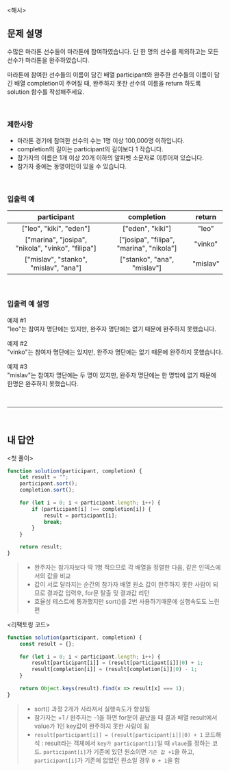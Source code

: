 <해시>

## 문제 설명
수많은 마라톤 선수들이 마라톤에 참여하였습니다. 단 한 명의 선수를 제외하고는 모든 선수가 마라톤을 완주하였습니다.

마라톤에 참여한 선수들의 이름이 담긴 배열 participant와 완주한 선수들의 이름이 담긴 배열 completion이 주어질 때, 완주하지 못한 선수의 이름을 return 하도록 solution 함수를 작성해주세요.

<br>

### 제한사항
* 마라톤 경기에 참여한 선수의 수는 1명 이상 100,000명 이하입니다.
* completion의 길이는 participant의 길이보다 1 작습니다.
* 참가자의 이름은 1개 이상 20개 이하의 알파벳 소문자로 이루어져 있습니다.
* 참가자 중에는 동명이인이 있을 수 있습니다.

<br>

### 입출력 예
|participant|completion|return|
|:---:|:---:|:---:|
|["leo", "kiki", "eden"]|["eden", "kiki"]|"leo"|
|["marina", "josipa", "nikola", "vinko", "filipa"]|["josipa", "filipa", "marina", "nikola"]|"vinko"|
|["mislav", "stanko", "mislav", "ana"]|["stanko", "ana", "mislav"]|"mislav"|

<br>

### 입출력 예 설명
예제 #1   
"leo"는 참여자 명단에는 있지만, 완주자 명단에는 없기 때문에 완주하지 못했습니다.

예제 #2   
"vinko"는 참여자 명단에는 있지만, 완주자 명단에는 없기 때문에 완주하지 못했습니다.

예제 #3   
"mislav"는 참여자 명단에는 두 명이 있지만, 완주자 명단에는 한 명밖에 없기 때문에 한명은 완주하지 못했습니다.

<br>

---

<br>

## 내 답안
<첫 풀이>
```JavaScript
function solution(participant, completion) {
    let result = "";
    participant.sort();
    completion.sort();
    
    for (let i = 0; i < participant.length; i++) {
        if (participant[i] !== completion[i]) {
            result = participant[i];
            break;
        } 
    }

    return result;
}
```
> * 완주자는 참가자보다 딱 1명 적으므로 각 배열을 정렬한 다음, 같은 인덱스에서의 값을 비교   
> * 값이 서로 달라지는 순간의 참가자 배열 원소 값이 완주하지 못한 사람이 되므로 결과값 입력후, for문 탈출 및 결과값 리턴
> * 효율성 테스트에 통과했지만 sort()를 2번 사용하기때문에 실행속도도 느린편

<리팩토링 코드>
```JavaScript
function solution(participant, completion) {
    const result = {};
    
    for (let i = 0; i < participant.length; i++) {
        result[participant[i]] = (result[participant[i]]|0) + 1;
        result[completion[i]] = (result[completion[i]]|0) - 1;
    }
    
    return Object.keys(result).find(x => result[x] === 1);
}
```
> * sort() 과정 2개가 사라져서 실행속도가 향상됨
> * 참가자는 +1 / 완주자는 -1을 하면 for문이 끝났을 때 결과 배열 result에서 value가 1인 key값이 완주하지 못한 사람이 됨
> * `result[participant[i]] = (result[participant[i]]|0) + 1` 코드해석 : result라는 객체에서 `key가 participant[i]`일 때 `vlaue`를 정하는 코드. `participant[i]`가 기존에 있던 원소이면 `기존 값 +1`을 하고, `participant[i]`가 기존에 없었던 원소일 경우 `0 + 1`을 함